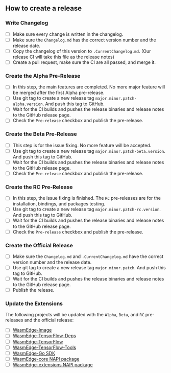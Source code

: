 ## How to create a release

### Write Changelog
 - [ ] Make sure every change is written in the changelog.
 - [ ] Make sure the ``Changelog.md`` has the correct version number and the release date.
 - [ ] Copy the changelog of this version to ``.CurrentChangelog.md``. (Our release CI will take this file as the release notes)
 - [ ] Create a pull request, make sure the CI are all passed, and merge it.

### Create the Alpha Pre-Release
 - [ ] In this step, the main features are completed. No more major feature will be merged after the first Alpha pre-release.
 - [ ] Use git tag to create a new release tag ``major.minor.patch-alpha.version``. And push this tag to GitHub.
 - [ ] Wait for the CI builds and pushes the release binaries and release notes to the GitHub release page.
 - [ ] Check the ``Pre-release`` checkbox and publish the pre-release.

### Create the Beta Pre-Release
 - [ ] This step is for the issue fixing. No more feature will be accepted.
 - [ ] Use git tag to create a new release tag ``major.minor.patch-beta.version``. And push this tag to GitHub.
 - [ ] Wait for the CI builds and pushes the release binaries and release notes to the GitHub release page.
 - [ ] Check the ``Pre-release`` checkbox and publish the pre-release.

### Create the RC Pre-Release
 - [ ] In this step, the issue fixing is finished. The `RC` pre-releases are for the installation, bindings, and packages testing.
 - [ ] Use git tag to create a new release tag ``major.minor.patch-rc.version``. And push this tag to GitHub.
 - [ ] Wait for the CI builds and pushes the release binaries and release notes to the GitHub release page.
 - [ ] Check the ``Pre-release`` checkbox and publish the pre-release.

### Create the Official Release
 - [ ] Make sure the ``Changelog.md`` and ``.CurrentChangelog.md`` have the correct version number and the release date.
 - [ ] Use git tag to create a new release tag ``major.minor.patch``. And push this tag to GitHub.
 - [ ] Wait for the CI builds and pushes the release binaries and release notes to the GitHub release page.
 - [ ] Publish the release.

### Update the Extensions

The following projects will be updated with the `Alpha`, `Beta`, and `RC` pre-releases and the official release:
 - [ ] [WasmEdge-Image](https://github.com/second-state/WasmEdge-image)
 - [ ] [WasmEdge-TensorFlow-Deps](https://github.com/second-state/WasmEdge-tensorflow-deps)
 - [ ] [WasmEdge-TensorFlow](https://github.com/second-state/WasmEdge-tensorflow)
 - [ ] [WasmEdge-TensorFlow-Tools](https://github.com/second-state/WasmEdge-tensorflow-tools)
 - [ ] [WasmEdge-Go SDK](https://github.com/second-state/WasmEdge-go)
 - [ ] [WasmEdge-core NAPI package](https://github.com/second-state/wasmedge-core)
 - [ ] [WasmEdge-extensions NAPI package](https://github.com/second-state/wasmedge-extensions)

